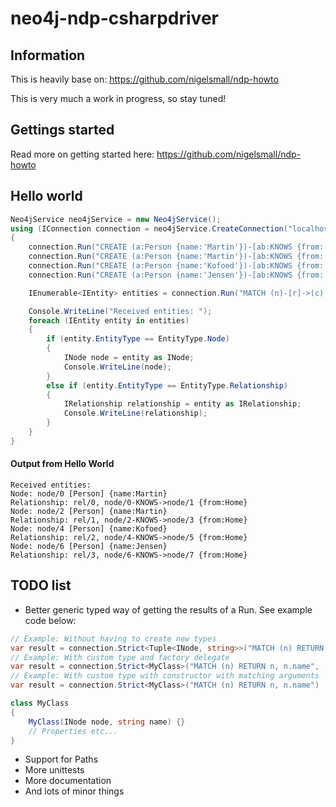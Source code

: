 # neo4j-ndp-csharpdriver

## Information
This is heavily base on: https://github.com/nigelsmall/ndp-howto 

This is very much a work in progress, so stay tuned!

## Gettings started
Read more on getting started here: https://github.com/nigelsmall/ndp-howto 

## Hello world
```C#
Neo4jService neo4jService = new Neo4jService();
using (IConnection connection = neo4jService.CreateConnection("localhost", 7687))
{
    connection.Run("CREATE (a:Person {name:'Martin'})-[ab:KNOWS {from:'Home'}]->(b:Person {name:'Ingvar'})").ToList();
    connection.Run("CREATE (a:Person {name:'Martin'})-[ab:KNOWS {from:'Home'}]->(b:Person {name:'Kofoed'})").ToList();
    connection.Run("CREATE (a:Person {name:'Kofoed'})-[ab:KNOWS {from:'Home'}]->(b:Person {name:'Jensen'})").ToList();
    connection.Run("CREATE (a:Person {name:'Jensen'})-[ab:KNOWS {from:'Home'}]->(b:Person {name:'Martin'})").ToList(); 

    IEnumerable<IEntity> entities = connection.Run("MATCH (n)-[r]->(c) RETURN n, r");

    Console.WriteLine("Received entities: ");
    foreach (IEntity entity in entities)
    {
        if (entity.EntityType == EntityType.Node)
        {
            INode node = entity as INode;
            Console.WriteLine(node); 
        }
        else if (entity.EntityType == EntityType.Relationship)
        {
            IRelationship relationship = entity as IRelationship;
            Console.WriteLine(relationship); 
        }
    }
}
```
#### Output from Hello World
```
Received entities: 
Node: node/0 [Person] {name:Martin}
Relationship: rel/0, node/0-KNOWS->node/1 {from:Home}
Node: node/2 [Person] {name:Martin}
Relationship: rel/1, node/2-KNOWS->node/3 {from:Home}
Node: node/4 [Person] {name:Kofoed}
Relationship: rel/2, node/4-KNOWS->node/5 {from:Home}
Node: node/6 [Person] {name:Jensen}
Relationship: rel/3, node/6-KNOWS->node/7 {from:Home}
```

## TODO list
* Better generic typed way of getting the results of a Run. See example code below:
```C#
// Example: Without having to create new types
var result = connection.Strict<Tuple<INode, string>>("MATCH (n) RETURN n, n.name")
// Example: With custom type and factory delegate
var result = connection.Strict<MyClass>("MATCH (n) RETURN n, n.name", (p1, p2) => new MyClass(p1, p2))
// Example: With custom type with constructor with matching arguments
var result = connection.Strict<MyClass>("MATCH (n) RETURN n, n.name")

class MyClass
{
    MyClass(INode node, string name) {}
    // Properties etc...
}
```
* Support for Paths
* More unittests
* More documentation
* And lots of minor things
